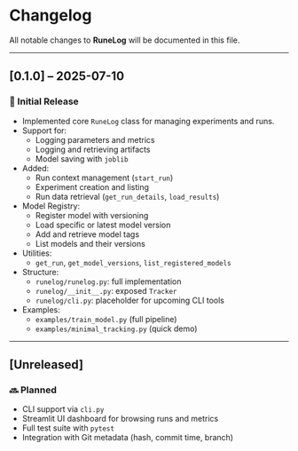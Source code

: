 # Changelog

All notable changes to **RuneLog** will be documented in this file.

---

## [0.1.0] – 2025-07-10

### 🎉 Initial Release

- Implemented core `RuneLog` class for managing experiments and runs.
- Support for:
  - Logging parameters and metrics
  - Logging and retrieving artifacts
  - Model saving with `joblib`
- Added:
  - Run context management (`start_run`)
  - Experiment creation and listing
  - Run data retrieval (`get_run_details`, `load_results`)
- Model Registry:
  - Register model with versioning
  - Load specific or latest model version
  - Add and retrieve model tags
  - List models and their versions
- Utilities:
  - `get_run`, `get_model_versions`, `list_registered_models`
- Structure:
  - `runelog/runelog.py`: full implementation
  - `runelog/__init__.py`: exposed `Tracker`
  - `runelog/cli.py`: placeholder for upcoming CLI tools
- Examples:
  - `examples/train_model.py` (full pipeline)
  - `examples/minimal_tracking.py` (quick demo)

---

## [Unreleased]

### 🔜 Planned

- CLI support via `cli.py`
- Streamlit UI dashboard for browsing runs and metrics
- Full test suite with `pytest`
- Integration with Git metadata (hash, commit time, branch)
